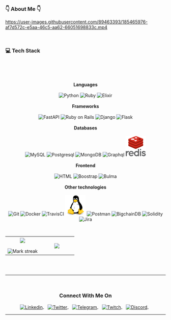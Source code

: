 ### :point_down: About Me :point_down:

https://user-images.githubusercontent.com/89463393/185465976-af7d572c-e5aa-46c5-aa62-66051698833c.mp4

<br>

### 💻 Tech Stack

<br>
<p align="center">
  <br>
  <br>
  <b>Languages</b>
  <br>
  <br>
  <img src="https://cdn.jsdelivr.net/gh/devicons/devicon/icons/python/python-original.svg" title="Python" style="height: 4rem"/>
  <img src="https://cdn.jsdelivr.net/gh/devicons/devicon/icons/ruby/ruby-original-wordmark.svg" title="Ruby" style="height: 4rem; background-color:white"/>
  <img src="https://cdn.jsdelivr.net/gh/devicons/devicon/icons/elixir/elixir-original.svg" title="Elixir" style="height: 4rem; background-color:white"/>
  <br>
  <br>
  <b>Frameworks</b>
  <br>
  <br>
  <img src="https://cdn.jsdelivr.net/gh/devicons/devicon/icons/fastapi/fastapi-original.svg" title="FastAPI" style="height: 4rem"/>
  <img src="https://upload.wikimedia.org/wikipedia/commons/6/62/Ruby_On_Rails_Logo.svg" title="Ruby on Rails" style="height: 4rem"/>
  <img src="https://cdn.worldvectorlogo.com/logos/django.svg" title="Django" style="height: 4rem; background-color:white"/>
  <img src="https://cdn.jsdelivr.net/gh/devicons/devicon/icons/flask/flask-original.svg" title="Flask" style="height: 4rem; bg-color:white"/>
  <br>
  <br>
  <b>Databases</b>
  <br>
  <br>
  <img src="https://cdn.jsdelivr.net/gh/devicons/devicon/icons/mysql/mysql-original-wordmark.svg" title="MySQL" style="height: 4rem"/>
  <img src="https://cdn.jsdelivr.net/gh/devicons/devicon/icons/postgresql/postgresql-original-wordmark.svg" title="Postgresql" style="height: 4rem"/>
  <img src="https://cdn.jsdelivr.net/gh/devicons/devicon/icons/mongodb/mongodb-original-wordmark.svg" title="MongoDB" style="height: 4rem; background-color:white"/>
  <img src="https://www.vectorlogo.zone/logos/graphql/graphql-icon.svg" title="Graphql" style="height: 4rem; background-color:white"/>
  <img src="https://raw.githubusercontent.com/devicons/devicon/master/icons/redis/redis-original-wordmark.svg" title="Redis" style="height: 4rem; background-color:white"/>
  <br>
  <br>
  <b>Frontend</b>
  <br>
  <br>
  <img src="https://cdn.jsdelivr.net/gh/devicons/devicon/icons/html5/html5-original-wordmark.svg" title="HTML" style="height: 4rem"/>
  <img src="https://cdn.jsdelivr.net/gh/devicons/devicon/icons/bootstrap/bootstrap-plain-wordmark.svg" title="Boostrap" style="height: 4rem"/>
  <img src="https://raw.githubusercontent.com/gilbarbara/logos/804dc257b59e144eaca5bc6ffd16949752c6f789/logos/bulma.svg" title="Bulma" style="height: 4rem; background-color:white"/>
  <br>
  <br>
  <b>Other technologies</b>
  <br>
  <br>
  <img src="https://cdn.jsdelivr.net/gh/devicons/devicon/icons/git/git-plain.svg" title="Git" style="height: 4rem"/>
  <img src="https://cdn.jsdelivr.net/gh/devicons/devicon/icons/docker/docker-original-wordmark.svg" title="Docker" style="height: 4rem"/>
  <img src="https://www.vectorlogo.zone/logos/travis-ci/travis-ci-icon.svg" title="TravisCI" style="height: 4rem; background-color:white"/>
  <img src="https://raw.githubusercontent.com/devicons/devicon/master/icons/linux/linux-original.svg" title="Ubuntu" style="height: 4rem; background-color:white"/>
  <img src="https://www.vectorlogo.zone/logos/getpostman/getpostman-icon.svg" title="Postman" style="height: 4rem; background-color:white"/>
  <img src="https://cdn.icon-icons.com/icons2/2699/PNG/512/bigchaindb_logo_icon_167810.png" title="BigchainDB" style="height: 4rem; background-color:white"/>
  <img src="https://cdn.icon-icons.com/icons2/2107/PNG/128/file_type_solidity_icon_130156.png" title="Solidity" style="height: 4rem; background-color:white"/>
  <img src="https://user-images.githubusercontent.com/89463393/185341729-4a78876f-8fa0-4553-8494-522c470c6f0e.png" title="Jira" style="height: 4rem; background-color:white"/>
</p>
<br>

<table border="0" align="center">
  <tr border="0">
    <td width="50%" align="center">
       <img  align="center" src="https://github-readme-stats.vercel.app/api?username=SergiuLupaiescu&theme=tokyonight&show_icons=true&count_private=true" />
      <br></br>
      <img  title="🔥 Get streak stats for your profile at git.io/streak-stats" alt="Mark streak" src="https://github-readme-streak-stats.herokuapp.com/?user=SergiuLupaiescu&theme=dark&hide_border=true" />
    </td>
    <td width="50%" align="center">
      <img  align="center" src="https://github-readme-stats.vercel.app/api/top-langs/?username=SergiuLupaiescu&hide=javascript,css,scss,html&theme=tokyonight&count_private=true" />
    </td>
  </tr>
</table>
<br>

<br>
 <hr>
 <br>

  <div align="center">
  <h3><b>Connect With Me On</b></h3>
  </div>
<p align="center">
<a href="https://www.linkedin.com/in/sergiu-lupaiescu/" target="_blank">
  <img align="center" title="Linkedin" alt="Linkedin" width="24px" src="https://cdn.icon-icons.com/icons2/805/PNG/128/linkedin_icon-icons.com_65929.png" />
</a> &nbsp;&nbsp;
<a href="https://twitter.com/sergiuxg" target="_blank">
  <img align="center" title="Twitter" alt="Twitter" width="26px" src="https://cdn.icon-icons.com/icons2/1211/PNG/128/1491579542-yumminkysocialmedia22_83078.png" />
</a> &nbsp;&nbsp;
<a href="" target="_blank">
  <img align="center" title="Telegram" alt="Telegram" width="26px" src="https://cdn.icon-icons.com/icons2/2699/PNG/512/telegram_logo_icon_168692.png" />
</a> &nbsp;&nbsp;
<a href="" target="_blank">
  <img align="center" title="Twitch" alt="Twitch" width="26px" src="https://cdn.icon-icons.com/icons2/2407/PNG/128/twitch_icon_146123.png" />
</a> &nbsp;&nbsp;
<a href="" target="_blank">
  <img align="center" title="Discord" alt="Discord" width="26px" src="https://cdn.icon-icons.com/icons2/1476/PNG/128/discord_101785.png" />
</a> &nbsp;&nbsp;
<br>

------
